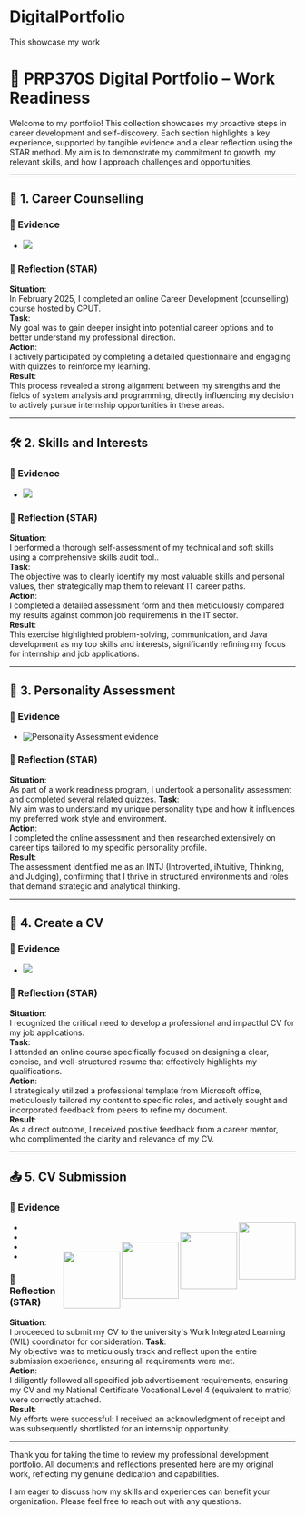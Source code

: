 # DigitalPortfolio
This showcase my work
# 🌟 PRP370S Digital Portfolio – Work Readiness

Welcome to my portfolio! This collection showcases my proactive steps in career development and self-discovery. Each section highlights a key experience, supported by tangible evidence and a clear reflection using the STAR method. My aim is to demonstrate my commitment to growth, my relevant skills, and how I approach challenges and opportunities.

---

## 📘 1. Career Counselling

### 🔗 Evidence
- <img src="1. Career Counselling/Career Counselling evidence.png"  />

### 🧠 Reflection (STAR)
**Situation**:  
In February 2025, I completed an online Career Development (counselling) course hosted by CPUT.  
**Task**:  
My goal was to gain deeper insight into potential career options and to better understand my professional direction.  
**Action**:  
 I actively participated by completing a detailed questionnaire and engaging with quizzes to reinforce my learning.  
**Result**:  
This process revealed a strong alignment between my strengths and the fields of system analysis and programming, directly influencing my decision to actively pursue internship opportunities in these areas.

---

## 🛠 2. Skills and Interests

### 🔗 Evidence
- <img src="2. Skills and Interests/Skills and Interest evidence.png" />

### 🧠 Reflection (STAR)
**Situation**:  
I performed a thorough self-assessment of my technical and soft skills using a comprehensive skills audit tool..  
**Task**:  
The objective was to clearly identify my most valuable skills and personal values, then strategically map them to relevant IT career paths.  
**Action**:  
I completed a detailed assessment form and then meticulously compared my results against common job requirements in the IT sector.  
**Result**:  
This exercise highlighted problem-solving, communication, and Java development as my top skills and interests, significantly refining my focus for internship and job applications.

---

## 🧬 3. Personality Assessment

### 🔗 Evidence
- ![Personality Assessment evidence](3.%20Personality%20Assessment/Personality%20Assessment%20Evidence.png)

### 🧠 Reflection (STAR)
**Situation**:  
As part of a work readiness program, I undertook a personality assessment and completed several related quizzes. 
**Task**:  
My aim was to understand my unique personality type and how it influences my preferred work style and environment.  
**Action**:  
I completed the online assessment and then researched extensively on career tips tailored to my specific personality profile.  
**Result**:  
The assessment identified me as an INTJ (Introverted, iNtuitive, Thinking, and Judging), confirming that I thrive in structured environments and roles that demand strategic and analytical thinking.

---

## 📄 4. Create a CV

### 🔗 Evidence
- <img src="4. Create a CV/Create CV Evidence.png" />

### 🧠 Reflection (STAR)
**Situation**:  
I recognized the critical need to develop a professional and impactful CV for my job applications.  
**Task**:  
I attended an online course specifically focused on designing a clear, concise, and well-structured resume that effectively highlights my qualifications.  
**Action**:  
I strategically utilized a professional template from Microsoft office, meticulously tailored my content to specific roles, and actively sought and incorporated feedback from peers to refine my document.  
**Result**:  
As a direct outcome, I received positive feedback from a career mentor, who complimented the clarity and relevance of my CV.

---

## 📤 5. CV Submission

### 🔗 Evidence
- <img src="5. CV Submission/CV cover page.png" width="100" height="100" align="right" />
- <img src="5. CV Submission/CV main page.png" width="100" height="100" align="right" />
- <img src="5. CV Submission/Level 4 results.png" width="100" height="100" align="right" />
- <img src="5. CV Submission/ID.png" width="100" height="100" align="right">
### 🧠 Reflection (STAR)
**Situation**:  
I proceeded to submit my CV to the university's Work Integrated Learning (WIL) coordinator for consideration. 
**Task**:  
My objective was to meticulously track and reflect upon the entire submission experience, ensuring all requirements were met.  
**Action**:  
I diligently followed all specified job advertisement requirements, ensuring my CV and my National Certificate Vocational Level 4 (equivalent to matric) were correctly attached.  
**Result**:  
My efforts were successful: I received an acknowledgment of receipt and was subsequently shortlisted for an internship opportunity.

---

Thank you for taking the time to review my professional development portfolio. All documents and reflections presented here are my original work, reflecting my genuine dedication and capabilities.

I am eager to discuss how my skills and experiences can benefit your organization. Please feel free to reach out with any questions.

